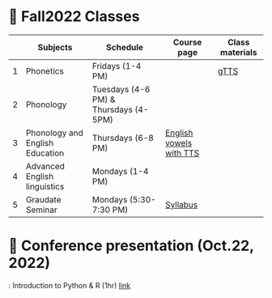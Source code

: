 # 🌿 Fall2022 Classes

| | Subjects | Schedule | Course page | Class materials |
|---|---|---|---|---|
| 1 | Phonetics | Fridays (1-4 PM)  |  | [gTTS](https://github.com/MK316/Fall2022/blob/main/gTTS_simple.ipynb) |
| 2 | Phonology | Tuesdays (4-6 PM) & Thursdays (4-5PM) |  |  |
| 3 | Phonology and English Education | Thursdays (6-8 PM) |[English vowels with TTS](https://github.com/MK316/F2022_classes/blob/main/Engedu_Englishvowels.ipynb)  |  |
| 4 | Advanced English linguistics | Mondays (1-4 PM) |  |  |
| 5 | Graudate Seminar | Mondays (5:30-7:30 PM) | [Syllabus](/Grad_Seminar.md) | |


# 🌿 Conference presentation (Oct.22, 2022)
: Introduction to Python & R (1hr) 
[link](https://github.com/MK316/pketa22)



